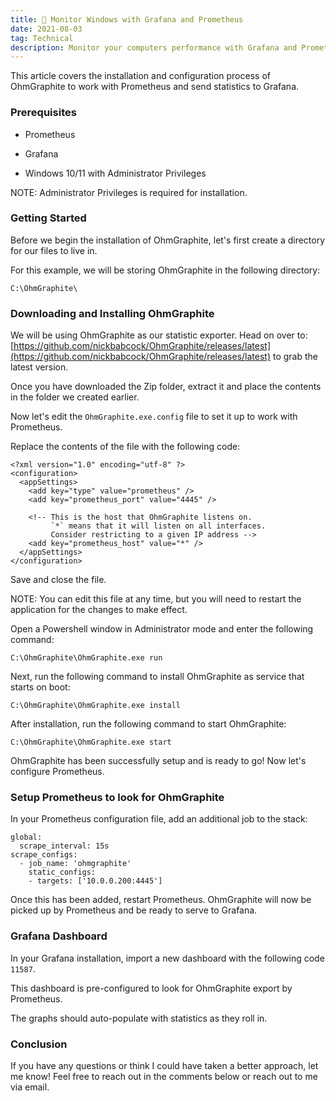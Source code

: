 ```yaml
---
title: 🔬 Monitor Windows with Grafana and Prometheus
date: 2021-08-03
tag: Technical
description: Monitor your computers performance with Grafana and Prometheus.
---
```

This article covers the installation and configuration process of OhmGraphite to work with Prometheus and send statistics to Grafana.

### Prerequisites

*   Prometheus
    
*   Grafana
    
*   Windows 10/11 with Administrator Privileges
    

NOTE: Administrator Privileges is required for installation.

### Getting Started

Before we begin the installation of OhmGraphite, let's first create a directory for our files to live in.

For this example, we will be storing OhmGraphite in the following directory:

```
C:\OhmGraphite\
```

### Downloading and Installing OhmGraphite

We will be using OhmGraphite as our statistic exporter. Head on over to: [https://github.com/nickbabcock/OhmGraphite/releases/latest](https://github.com/nickbabcock/OhmGraphite/releases/latest) to grab the latest version.

Once you have downloaded the Zip folder, extract it and place the contents in the folder we created earlier.

Now let's edit the `OhmGraphite.exe.config` file to set it up to work with Prometheus.

Replace the contents of the file with the following code:

```
<?xml version="1.0" encoding="utf-8" ?>
<configuration>
  <appSettings>
    <add key="type" value="prometheus" />
    <add key="prometheus_port" value="4445" />

    <!-- This is the host that OhmGraphite listens on.
         `*` means that it will listen on all interfaces.
         Consider restricting to a given IP address -->
    <add key="prometheus_host" value="*" />
  </appSettings>
</configuration>
```

Save and close the file.

NOTE: You can edit this file at any time, but you will need to restart the application for the changes to make effect.

Open a Powershell window in Administrator mode and enter the following command:

```
C:\OhmGraphite\OhmGraphite.exe run
```

Next, run the following command to install OhmGraphite as service that starts on boot:

```
C:\OhmGraphite\OhmGraphite.exe install
```

After installation, run the following command to start OhmGraphite:

```
C:\OhmGraphite\OhmGraphite.exe start
```

OhmGraphite has been successfully setup and is ready to go! Now let's configure Prometheus.

### Setup Prometheus to look for OhmGraphite

In your Prometheus configuration file, add an additional job to the stack:

```
global:
  scrape_interval: 15s
scrape_configs:
  - job_name: 'ohmgraphite'
    static_configs:
    - targets: ['10.0.0.200:4445']
```

Once this has been added, restart Prometheus. OhmGraphite will now be picked up by Prometheus and be ready to serve to Grafana.

### Grafana Dashboard

In your Grafana installation, import a new dashboard with the following code `11587`.

This dashboard is pre-configured to look for OhmGraphite export by Prometheus.

The graphs should auto-populate with statistics as they roll in.

### Conclusion

If you have any questions or think I could have taken a better approach, let me know! Feel free to reach out in the comments below or reach out to me via email.